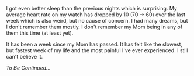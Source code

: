 I got even better sleep than the previous nights which is surprising. My average heart rate on my watch has dropped by 10 (70 -> 60) over the last week which is also weird, but no cause of concern. I had many dreams, but I don't remember them mostly. I don't remember my Mom being in any of them this time (at least yet).

It has been a week since my Mom has passed. It has felt like the slowest, but fastest week of my life and the most painful I've ever experienced. I still can't believe it.

*To Be Continued...*
